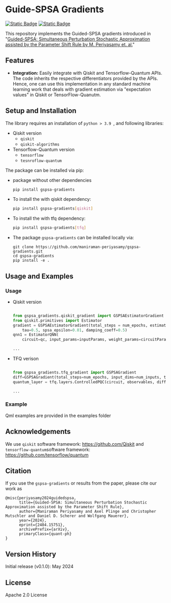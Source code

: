 # Guide-SPSA Gradients

[![Static Badge](https://img.shields.io/badge/arXiv-2404.15751-red)](https://arxiv.org/abs/2404.15751)  [![Static Badge](https://img.shields.io/badge/PyPI-pip_install_gspsa--gradients-blue)](https://pypi.org/project/gspsa-gradients/)



This repository implements the Guided-SPSA gradients introduced in "[Guided-SPSA: Simultaneous Perturbation Stochastic Approximation assisted by the Parameter Shift Rule by M. Periyasamy et. al.](https://arxiv.org/abs/2404.15751)"

## Features

- **Integration:** Easily integrate with Qiskit and Tensorflow-Quantum APIs. The code inherits the respective differentiators provided by the APIs. Hence, one can use this implementation in any standard machine learning work that deals with gradient estimation via "expectation values" in Qiskit or TensorFlow-Quanutm.

## Setup and Installation

The library requires an installation of `python > 3.9 `, and following libraries:
- Qiskit version
    - `qiskit`
    - `qiskit-algorithms`
- Tensorflow-Quantum version
    - `tensorflow`
    - `tesnroflow-quantum`

The package can be installed via pip:
- package without other dependencies
    ```bash
    pip install gspsa-gradients
    ```

- To install the with qiskit dependency:

    ```bash
    pip install gspsa-gradients[qiskit]
    ```
- To install the with tfq dependency:

    ```bash
    pip install gspsa-gradients[tfq]
    ```

- The package `gspsa-gradients` can be installed locally via:
    ```
    git clone https://github.com/maniraman-periyasamy/gspsa-gradients.git
    cd gspsa-gradients
    pip install -e .
    ```

## Usage and Examples

### Usage

- Qiskit version
    ```python
    
    from gspsa_gradients.qiskit_gradient import GSPSAEstimatorGradient
    from qiskit.primitives import Estimator
    gradient = GSPSAEstimatorGradient(total_steps = num_epochs, estimator=Estimator(), num_observables = len(observables), 
        tau=0.5, spsa_epsilon=0.01, damping_coeff=0.5)
    qnn1 = EstimatorQNN(
        circuit=qc, input_params=inputParams, weight_params=circuitParams, observables=observables, gradient=gradient, input_gradients=False)

    ...
    
    ```
- TFQ verison
    ```python

    from gspsa_gradients.tfq_gradient import GSPSAGradient
    diff=GSPSAGradient(total_steps=num_epochs, input_dims=num_inputs, tau=0.5, spsa_epsilon=0.01, damping_coeff=0.5)
    quantum_layer = tfq.layers.ControlledPQC(circuit, observables, differentiator=diff, repetitions=1024) # make repitions to 0 for exact expectation value estimation 

    ...
    ```
### Example

Qml examples are provided in the examples folder



## Acknowledgements

We use ``qiskit`` software framework: https://github.com/Qiskit and ``tensorflow-quantum``software framework: https://github.com/tensorflow/quantum


## Citation

If you use the `gspsa-gradients` or results from the paper, please cite our work as

```
@misc{periyasamy2024guidedspsa,
      title={Guided-SPSA: Simultaneous Perturbation Stochastic Approximation assisted by the Parameter Shift Rule}, 
      author={Maniraman Periyasamy and Axel Plinge and Christopher Mutschler and Daniel D. Scherer and Wolfgang Mauerer},
      year={2024},
      eprint={2404.15751},
      archivePrefix={arXiv},
      primaryClass={quant-ph}
}
```

## Version History

Initial release (v0.1.0): May 2024

## License

Apache 2.0 License

